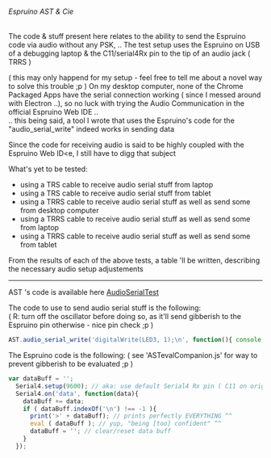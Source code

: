 ###### Espruino AST & Cie

The code & stuff present here relates to the ability to send the Espruino code via audio without any PSK, ..
The test setup uses the Espruino on USB of a debugging laptop & the C11/serial4Rx pin to the tip of an audio jack ( TRRS )

( this may only happend for my setup - feel free to tell me about a novel way to solve this trouble ;p )
On my desktop computer, none of the Chrome Packaged Apps have the serial connection working ( since I messed around with Electron ..),
so no luck with trying the Audio Communication in the official Espruino Web IDE ..  
.. this being said, a tool I wrote that uses the Espruino's code for the "audio_serial_write" indeed works in sending data

Since the code for receiving audio is said to be highly coupled with the Espruino Web ID<e, I still have to digg that subject


What's yet to be tested:
- using a TRS cable to receive audio serial stuff from laptop
- using a TRS cable to receive audio serial stuff from tablet
- using a TRRS cable to receive audio serial stuff as well as send some from desktop computer
- using a TRRS cable to receive audio serial stuff as well as send some from laptop
- using a TRRS cable to receive audio serial stuff as well as send some from tablet

From the results of each of the above tests, a table 'll be written, describing the necessary audio setup adjustements


----

AST 's code is available here [AudioSerialTest](https://github.com/stephaneAG/AST)

The code to use to send audio serial stuff is the following:  
( R: turn off the oscillator before doing so, as it'll send gibberish to the Espruino pin otherwise - nice pin check ;p )
```javascript
AST.audio_serial_write('digitalWrite(LED3, 1);\n', function(){ console.log('data written !'); })
```


The Espruino code is the following:
( see 'ASTevalCompanion.js' for way to prevent gibberish to be evaluated ;p )
```javascript
var dataBuff = '';
  Serial4.setup(9600); // aka: use default Serial4 Rx pin ( C11 on original Espruino board )
  Serial4.on('data', function(data){
    dataBuff += data;
    if ( dataBuff.indexOf('\n') !== -1 ){
      print('>' + dataBuff); // prints perfectly EVERYTHING ^^
      eval ( dataBuff ); // yup, "being [too] confident" ^^
      dataBuff = ''; // clear/reset data buff
    }
  });
```
